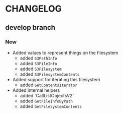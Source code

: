 # CHANGELOG

## develop branch

### New

* Added values to represent things on the filesystem
  - added `S3PathInfo`
  - added `S3FileInfo`
  - added `S3Filesystem`
  - added `S3FilesystemContents`
* Added support for iterating this filesystem
  - added `GetContentsIterator`
* Added internal helpers
  - added `CallListObjectsV2'
  - added `GetFileInfoByPath`
  - added `GetFilesystemContents`